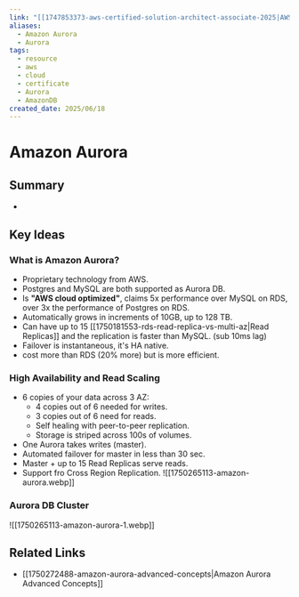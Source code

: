 ```yaml
---
link: "[[1747853373-aws-certified-solution-architect-associate-2025|AWS Certified Solution Architect Associate 2025]]"
aliases:
  - Amazon Aurora
  - Aurora
tags:
  - resource
  - aws
  - cloud
  - certificate
  - Aurora
  - AmazonDB
created_date: 2025/06/18
---
```

# Amazon Aurora
## Summary
- 
## Key Ideas
### What is Amazon Aurora?
- Proprietary technology from AWS.
- Postgres and MySQL are both supported as Aurora DB.
- Is **"AWS cloud optimized"**, claims 5x performance over MySQL on RDS, over 3x the performance of Postgres on RDS.
- Automatically grows in increments of 10GB, up to 128 TB.
- Can have up to 15 [[1750181553-rds-read-replica-vs-multi-az|Read Replicas]] and the replication is faster than MySQL. (sub 10ms lag)
- Failover is instantaneous, it's HA native.
- cost more than RDS (20% more) but is more efficient.
### High Availability and Read Scaling
- 6 copies of your data across 3 AZ:
	- 4 copies out of 6 needed for writes.
	- 3 copies out of 6 need for reads.
	- Self healing with peer-to-peer replication.
	- Storage is striped across 100s of volumes.
- One Aurora takes writes (master).
- Automated failover for master in less than 30 sec.
- Master + up to 15 Read Replicas serve reads.
- Support fro Cross Region Replication.
![[1750265113-amazon-aurora.webp]]
### Aurora DB Cluster
![[1750265113-amazon-aurora-1.webp]]
## Related Links
- [[1750272488-amazon-aurora-advanced-concepts|Amazon Aurora Advanced Concepts]]
